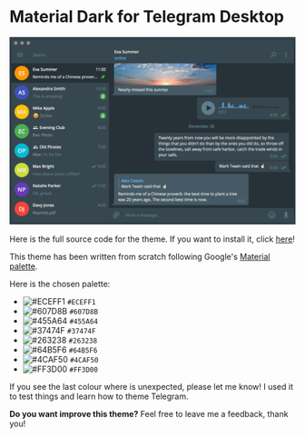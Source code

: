 # Material Dark for Telegram Desktop

![Theme Preview](preview.png)

Here is the full source code for the theme. If you want to install it, click [here](https://github.com/corsaroquad/tdesktop-material-dark/releases)!

This theme has been written from scratch following Google's [Material palette](https://material.io/guidelines/style/color.html#color-color-palette).

Here is the chosen palette:
- ![#ECEFF1](http://placehold.it/32/ECEFF1/000000?text=+) `#ECEFF1`
- ![#607D8B](http://placehold.it/32/607D8B/000000?text=+) `#607D8B`
- ![#455A64](http://placehold.it/32/455A64/000000?text=+) `#455A64`
- ![#37474F](http://placehold.it/32/37474F/000000?text=+) `#37474F`
- ![#263238](http://placehold.it/32/263238/000000?text=+) `#263238`
- ![#64B5F6](http://placehold.it/32/64B5F6/000000?text=+) `#64B5F6`
- ![#4CAF50](http://placehold.it/32/4CAF50/000000?text=+) `#4CAF50`
- ![#FF3D00](http://placehold.it/32/FF3D00/000000?text=+) `#FF3D00`

If you see the last colour where is unexpected, please let me know! I used it to test things and learn how to theme Telegram.

**Do you want improve this theme?** Feel free to leave me a feedback, thank you!
